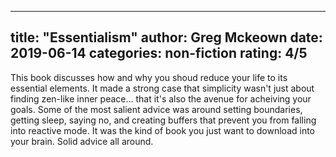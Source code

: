 
---
title: "Essentialism"
author: Greg Mckeown
date: 2019-06-14
categories: non-fiction
rating: 4/5
---

This book discusses how and why you shoud reduce your life to its essential elements. It made a strong case that simplicity wasn't just about finding zen-like inner peace... that it's also the avenue for acheiving your goals. Some of the most salient advice was around setting boundaries, getting sleep, saying no, and creating buffers that prevent you from falling into reactive mode. It was the kind of book you just want to download into your brain. Solid advice all around.




